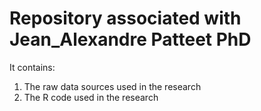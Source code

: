 # Repository associated with Jean_Alexandre Patteet PhD

It contains:
1. The raw data sources used in the research
2. The R code used in the research
